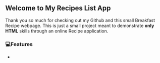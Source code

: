 ## Welcome to My Recipes List App

Thank you so much for checking out my Github and this small Breakfast Recipe webpage. This is just a small project meant to demonstrate **only HTML** skills through an online Recipe application.

### :computer:Features

-
